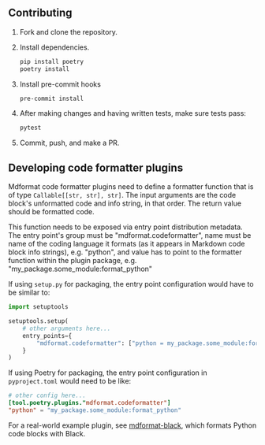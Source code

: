 ## Contributing

1. Fork and clone the repository.

1. Install dependencies.

   ```bash
   pip install poetry
   poetry install
   ```

1. Install pre-commit hooks

   ```bash
   pre-commit install
   ```

1. After making changes and having written tests, make sure tests pass:

   ```bash
   pytest
   ```

1. Commit, push, and make a PR.

## Developing code formatter plugins

Mdformat code formatter plugins need to define a formatter function that is of type `Callable[[str, str], str]`.
The input arguments are the code block's unformatted code and info string, in that order.
The return value should be formatted code.

This function needs to be exposed via entry point distribution metadata.
The entry point's group must be "mdformat.codeformatter",
name must be name of the coding language it formats (as it appears in Markdown code block info strings), e.g. "python",
and value has to point to the formatter function within the plugin package,
e.g. "my\_package.some\_module:format\_python"

If using `setup.py` for packaging, the entry point configuration would have to be similar to:

```python
import setuptools

setuptools.setup(
    # other arguments here...
    entry_points={
        "mdformat.codeformatter": ["python = my_package.some_module:format_python"]
    }
)
```

If using Poetry for packaging, the entry point configuration in `pyproject.toml` would need to be like:

```toml
# other config here...
[tool.poetry.plugins."mdformat.codeformatter"]
"python" = "my_package.some_module:format_python"
```

For a real-world example plugin, see [mdformat-black](<https://github.com/hukkinj1/mdformat-black>),
which formats Python code blocks with Black.
